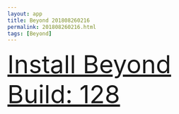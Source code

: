 ```yaml
---
layout: app
title: Beyond 201808260216
permalink: 201808260216.html
tags: [Beyond]
---
```

<div class="pure-g">
    <div class="pure-u-1-1" style="font-size: 4em">
        <a class="pure-button-primary" href="itms-services://?action=download-manifest&url=https%3A%2F%2Flitsungyisigono.github.io%2FTestScript%2Fmanifests%2F201808260216.plist"><i class="fa fa-download" aria-hidden="true"></i>Install Beyond Build: 128</a>
    </div>
</div>